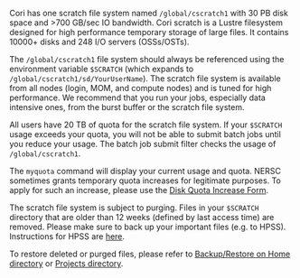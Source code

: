Cori has one scratch file system named `/global/cscratch1` with 30 PB
disk space and >700 GB/sec IO bandwidth. Cori scratch is a Lustre
filesystem designed for high performance temporary storage of large
files. It contains 10000+ disks and 248 I/O servers (OSSs/OSTs).

The `/global/cscratch1` file system should always be referenced using
the environment variable `$SCRATCH` (which expands to
`/global/cscratch1/sd/YourUserName`). The scratch file system is available
from all nodes (login, MOM, and compute nodes) and is tuned for high
performance. We recommend that you run your jobs, especially data
intensive ones, from the burst buffer or the scratch file system.

All users have 20 TB of quota for the scratch file system. If your
`$SCRATCH` usage exceeds your quota, you will not be able to submit batch
jobs until you reduce your usage.  The batch job submit filter checks the
usage of `/global/cscratch1`.

The `myquota` command will display your current usage and quota. NERSC
sometimes grants temporary quota increases for legitimate purposes. To
apply for such an increase, please use the
[Disk Quota Increase Form](http://www.nersc.gov/users/storage-and-file-systems/file-systems/data-storage-quota-increase-request/).

The scratch file system is subject to purging. Files in your `$SCRATCH`
directory that are older than 12 weeks (defined by last access time) are
removed. Please make sure to back up your important files (e.g. to HPSS).
Instructions for HPSS are [here](https://docs.nersc.gov/filesystems/archive/).

To restore deleted or purged files, please refer to
[Backup/Restore on Home directory](https://docs.nersc.gov/filesystems/global-home/#backups)
or [Projects directory](https://docs.nersc.gov/filesystems/project/).
